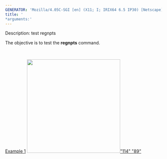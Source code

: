 ```yaml
---
GENERATOR: 'Mozilla/4.05C-SGI [en] (X11; I; IRIX64 6.5 IP30) [Netscape]'
title: '
*arguments:'
---
```


 Description: test regnpts

   The objective is to test the **regnpts** command.

    

   [Example 1](description_regnpts.md)
   [<img height="300" width="300" src="/assets/images/regnpts1_tn.gif">"114"
   "89"](description_regnpts.md)
